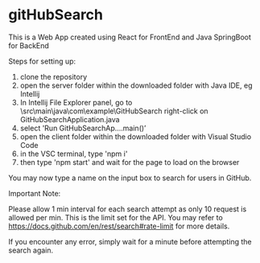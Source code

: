 # gitHubSearch
This is a Web App created using React for FrontEnd and Java SpringBoot for BackEnd

Steps for setting up:
1) clone the repository
2) open the server folder within the downloaded folder with Java IDE, eg Intellij
3) In Intellij File Explorer panel, go to \src\main\java\com\example\GitHubSearch right-click on GitHubSearchApplication.java
4) select 'Run GitHubSearchAp….main()’
4) open the client folder within the downloaded folder with Visual Studio Code
5) in the VSC terminal, type 'npm i'
6) then type 'npm start' and wait for the page to load on the browser

You may now type a name on the input box to search for users in GitHub.

Important Note:

Please allow 1 min interval for each search attempt as only 10 request is allowed per min. This is the limit set for the API.
You may refer to https://docs.github.com/en/rest/search#rate-limit for more details.

If you encounter any error, simply wait for a minute before attempting the search again.
